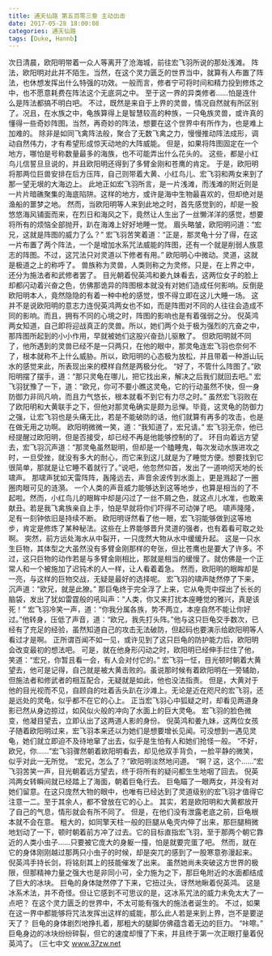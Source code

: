 ```yaml
---
title: 通天仙路 第五百零三章 主动出击
date: 2017-05-28 18:00:08
categories: 通天仙路
tags: [Duke, Hannb]
---
```


次日清晨，欧阳明带着一众人等离开了沧海城，前往宏飞羽所说的那处浅滩。
阵法，欧阳明对此并不陌生。当然，在这个灵力匮乏的世界当中，就算有人布置了阵法，也休想发挥出什么特强的功效。一般而言，修者宁可将时间和精力投到修炼之中，也不愿意耗费在阵法这个无底洞之中。
至于这一界的异类修者……怕是连什么是阵法都搞不明白吧。
不过，既然是来自于上界的灵兽，情况自然就有所区别了。况且，在水族之中，龟族算得上是智慧较高的种族，一只龟族灵兽，或许真的懂得一些奇妙阵图。当然，再奇妙的阵法，想要在这个世界中有所作为，也是难上加难的。
除非是如同飞禽阵法般，聚合了无数飞禽之力，慢慢推动阵法成形，调动自然伟力，才有希望形成惊天动地的大阵威能。
但是，如果将阵图固定在一个地方，哪怕是号称数量最多的海族，也不可能弄出什么花头的。
这些，都是小红鸟儿信誓旦旦说的，并且欧阳明还得到了多臂金刚和苍鹰的肯定。
于是，欧阳明将那两位巨兽安排在后方压阵，自己则带着大黄、小红鸟儿、宏飞羽和两女来到了那一望无垠的大海边上。
此地正如宏飞羽所言，是一片浅滩，而浅滩的附近则是一片片暗礁聚集的海底陷阱。这样的地方，或许是海中生物最喜欢的，但却绝对是渔船的噩梦之地。
然而，当欧阳明等人来到此地之时，首先感觉到的，却是一股悠悠海风铺面而来，在烈日和海风之下，竟然让人生出了一丝懒洋洋的感觉，想要将所有的烦恼全部抛开，趴在海滩上好好地睡一觉。
眉头略皱，欧阳明问道：“宏兄，这就是阵图的威力了么？”
宏飞羽苦笑着道：“正是，那灵龟十分了得，在这一片布置了两个阵法，一个是增加水系咒法威能的阵图，还有一个就是削弱人族意志的阵图。不过，这咒法只对灵道以下修者有用。”
欧阳明心中微动。灵道，这就是极道之上的称呼了。
兽族称为灵兽，人类则称之为灵修。只是，在上界之中，还分为施法者和武修者罢了。
目光朝着倪英鸿和姜九妹看去，这两位女子的脸上却都闪动着兴奋之色，仿佛那诡异的阵图根本就没有对她们造成任何影响。反倒是欧阳明本人，竟然隐隐的有着一种中枪的感觉，恨不得立即在这儿大睡一场。
这并不是说欧阳明的意志力连倪英鸿两女也不如，而是阵图对不同的人往往会造成不同的影响。而且，拥有不同的心境之时，阵图的影响也是有着强弱之分。
倪英鸿两女知道，自己即将迎战真正的灵兽。所以，她们两个处于极为强烈的亢奋之中，那阵图所起到的小小作用，早就被她们这股兴奋劲儿驱散了。
但欧阳明就不同了，他所遇到的灵兽已经不是一只两只，在他的眼中，那灵龟连宏飞羽也奈何不了，根本就称不上什么威胁。所以，欧阳明的心态极为放松，并且带着一种游山玩水的感觉来此，所表现出来的模样自然是两极分化。
“好了，不管什么阵图了。”欧阳明摆了摆手，道：“那只灵龟在哪儿，把它找出来，解决之后我们就回去吧。”
宏飞羽犹豫了一下，道：“欧兄，你可不要小瞧这灵龟，它的行动虽然不快，但一身防御力非同凡响，而且力气悠长，根本就看不到它有力尽之时。”
虽然宏飞羽败在了欧阳明和大黄联手之下，但他对那灵龟确实是颇为忌惮。毕竟，这灵龟的防御力之强，让宏飞羽也是头痛无比，若是不能破防的话，他们就算有再多的攻击，也是在做无用之功啊。
欧阳明微微一笑，道：“我知道了，宏兄请。”
宏飞羽无奈，他已经提醒过欧阳明，但是否接受，却已经不再是他能够控制的了。
环目向着远方望去，宏飞羽沉声道：“那灵龟虽然聪明，但却是一个瞌睡鬼，每次发动水族进攻之时，一旦受挫，就没有多大的耐心，而它来到这儿就是为了睡觉方便。想要找到它很简单，那就是让它睡不着就行了。”说吧，他忽然仰首，发出了一道响彻天地的长啸声。
那啸声犹如天雷阵阵，轰隆远去，声音余波传到水面上，更是溅起了一圈圈肉眼可见的涟漪。
一个人类的声音威力能够达到这等地步，也算是相当的了不起啦。然而，小红鸟儿的眼眸中却是闪过了一丝不屑之色，就这点儿水准，也敢来献丑。若是我飞禽族亲自上手，怕是早就将你们吓得不可动弹了吧。
啸声隆隆，足有一刻钟依旧是持续不断。
欧阳明讶然看了他一眼，宏飞羽能够做到这等地步，肯定是修炼了某种秘法。这些在上界能够晋升灵道的强者，也有着看可取之处啊。
突然，前方远处海水从中裂开，一只庞然大物从水中缓缓升起。
这是一只水生巨物，其体型之大虽然没有多臂金刚那样的夸张，但比苍鹰也是要大了许多。不过，这只巨物的动作若是与多臂金刚相比，那就是相当的缓慢了。就仿佛是一个正常人和一个被施加了迟钝术的人一样，让人看着着急。
然而，欧阳明的眼眸却是一亮，与这样的巨物交战，无疑是最好的选择呢。
宏飞羽的啸声陡然停了下来，沉声道：“欧兄，就是此獠。”
那巨龟终于完全浮了上来，它从龟壳中探出了长长的脑袋，发出了犹如雷霆般的吼叫声：“人类，你又来打扰本座睡觉的雅兴，真是该死！”
宏飞羽冷笑一声，道：“你我分属各族，势不两立，本座自然不能让你好过。”他转身，压低了声音，道：“欧兄，我先打头阵。”他与这只巨龟交手数次，已经有了充足的经验，虽然知道自己的攻击无法破防，但起码也要演示给欧阳明等人看过才是啊。
正所谓百闻不如一见，或许见到了这只巨龟的防护能力后，欧阳明会改变最初的想法吧。
可是，就在他身形闪动之时，欧阳明已经伸手拦住了他，笑道：“宏兄，你暂且看一会，有人会对付它的。”
宏飞羽一怔，目光顿时朝着大黄望去，他可是记得，自己就是被大黄击败的。虽说那时候有着欧阳明在一旁辅助，但施法者和修武者的相互配合，无疑就是如此，他也没法指责。
但是，大黄对于他的目光视而不见，自顾自的吐着舌头趴在沙滩上。无论是近在咫尺的宏飞羽，还是远处的灵龟，似乎都不在它的心上。
正当宏飞羽心中狐疑之时，却看见两道身影已然从身边掠过，如风似火般的冲向了水面上的巨大灵龟。
宏飞羽的脸色微变，他凝目望去，立即认出了这两道人影的身份。
倪英鸿和姜九妹，这两位女孩子随着欧阳明过来，宏飞羽本来还以为她们是想要增长见闻。可没想到一遇见灵龟，她们就立即迫不及待地窜了出去，似乎是生怕有人和她们抢怪一般。
“不好，欧兄，你……”宏飞羽骤然朝着欧阳明看去，却见他双手背负，一脸平静的微笑，似乎对此一无所觉。
“宏兄，怎么了？”欧阳明淡然地问道。
“啊？这，这个……”宏飞羽苦笑一声，目光朝着远方望去，终于将所有的疑问都生生地咽了回去。
倪英鸿两女转瞬间就已经踏上了海面，朝着巨龟行去。
巨龟瞄了一眼两女，并没有对她们留意。在这只庞然大物的眼中，也唯有已经达到了灵道级别的宏飞羽才值得它注意一二。至于其余人，都不曾放在它的心上。
其实，若是欧阳明和大黄都放开了自己的气息，情形就会有所不同了。
但是，在他们没有泄露老底之前，巨龟根本就不会在意。
粗大的，如同擎天柱一般的巨腿从龟壳内伸了出来，那巨腿稍微地划动了一下，顿时朝着前方冲了过去。它的目标直指宏飞羽，至于那两个朝它靠近的人类小虫子……只要被它庞大的身躯一撞，怕是就要完蛋了吧。
然而，就在它的身体刚刚越过那两只小虫子的时候，却是突兀的感到了一股寒意弥漫起来。
倪英鸿手持长剑，将铭刻其上的技能催发了出来。
虽然她尚未突破这方世界的极限，但那精神力量之强大也是非同小可，全力施为之下，那巨龟附近的水面都结成了巨大的冰块。
巨龟的身体陡然停了下来，它扭过头，讶然地瞅着倪英鸿。
这是冰系术法，并不奇怪。但让它感到不可思议的是，这冰系咒法的威力未免太大了一点吧？
在这个灵力匮乏的世界中，不太可能有强大的施法者诞生的。
不过，如果在这一界中都能够将咒法发挥出这样的威能，那么此人若是来到上界，岂不是要逆天了？
巨龟的身体剧烈地挣扎着，那粗大的腿脚仿佛蕴含着无边的巨力。
“咔嚓。”
巨龟身边的冰块纷纷碎裂，但它的速度却慢了下来，并且终于第一次正眼打量着倪英鸿了。
(三七中文 www.37zw.net
